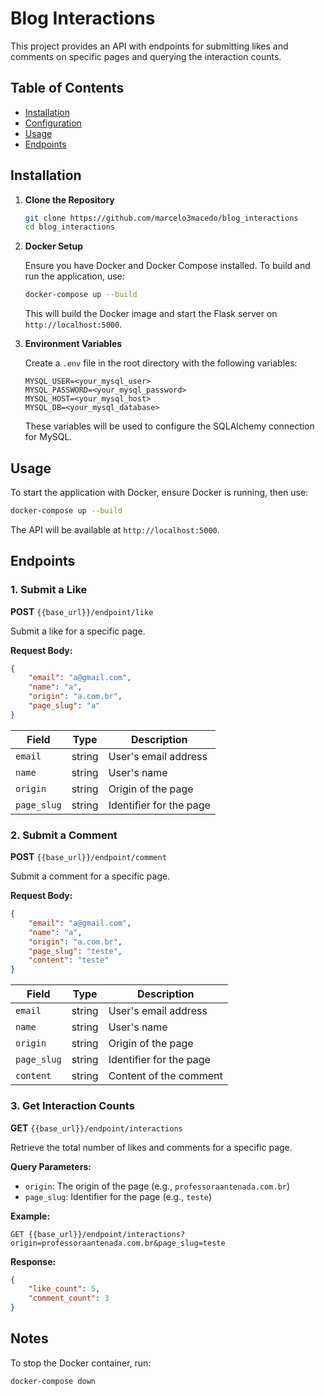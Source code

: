 # Blog Interactions

This project provides an API with endpoints for submitting likes and comments on specific pages and querying the interaction counts.

## Table of Contents

- [Installation](#installation)
- [Configuration](#configuration)
- [Usage](#usage)
- [Endpoints](#endpoints)

## Installation

1. **Clone the Repository**

   ```bash
   git clone https://github.com/marcelo3macedo/blog_interactions
   cd blog_interactions
   ```

2. **Docker Setup**

   Ensure you have Docker and Docker Compose installed. To build and run the application, use:

   ```bash
   docker-compose up --build
   ```

   This will build the Docker image and start the Flask server on `http://localhost:5000`.

3. **Environment Variables**

   Create a `.env` file in the root directory with the following variables:

   ```plaintext
   MYSQL_USER=<your_mysql_user>
   MYSQL_PASSWORD=<your_mysql_password>
   MYSQL_HOST=<your_mysql_host>
   MYSQL_DB=<your_mysql_database>
   ```

   These variables will be used to configure the SQLAlchemy connection for MySQL.

## Usage

To start the application with Docker, ensure Docker is running, then use:

```bash
docker-compose up --build
```

The API will be available at `http://localhost:5000`.

## Endpoints

### 1. Submit a Like

**POST** `{{base_url}}/endpoint/like`

Submit a like for a specific page.

**Request Body:**

```json
{
    "email": "a@gmail.com",
    "name": "a",
    "origin": "a.com.br",
    "page_slug": "a"
}
```

| Field      | Type   | Description                  |
|------------|--------|------------------------------|
| `email`    | string | User's email address         |
| `name`     | string | User's name                  |
| `origin`   | string | Origin of the page           |
| `page_slug`| string | Identifier for the page      |

### 2. Submit a Comment

**POST** `{{base_url}}/endpoint/comment`

Submit a comment for a specific page.

**Request Body:**

```json
{
    "email": "a@gmail.com",
    "name": "a",
    "origin": "a.com.br",
    "page_slug": "teste",
    "content": "teste"
}
```

| Field      | Type   | Description                  |
|------------|--------|------------------------------|
| `email`    | string | User's email address         |
| `name`     | string | User's name                  |
| `origin`   | string | Origin of the page           |
| `page_slug`| string | Identifier for the page      |
| `content`  | string | Content of the comment       |

### 3. Get Interaction Counts

**GET** `{{base_url}}/endpoint/interactions`

Retrieve the total number of likes and comments for a specific page.

**Query Parameters:**

- `origin`: The origin of the page (e.g., `professoraantenada.com.br`)
- `page_slug`: Identifier for the page (e.g., `teste`)

**Example:**

```plaintext
GET {{base_url}}/endpoint/interactions?origin=professoraantenada.com.br&page_slug=teste
```

**Response:**

```json
{
    "like_count": 5,
    "comment_count": 3
}
```

## Notes

To stop the Docker container, run:

```bash
docker-compose down
```
